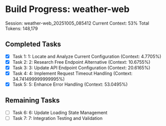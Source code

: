 # Build Progress: weather-web
Session: weather-web_20251005_085412
Current Context: 53%
Total Tokens: 148,179

## Completed Tasks
- [x] Task 1: 1: Locate and Analyze Current Configuration (Context: 4.7705%)
- [x] Task 2: 2: Research Free Endpoint Alternative (Context: 10.6755%)
- [x] Task 3: 3: Update API Endpoint Configuration (Context: 20.6165%)
- [x] Task 4: 4: Implement Request Timeout Handling (Context: 34.741499999999995%)
- [x] Task 5: 5: Enhance Error Handling (Context: 53.0495%)

## Remaining Tasks
- [ ] Task 6: 6: Update Loading State Management
- [ ] Task 7: 7: Integration Testing and Validation

